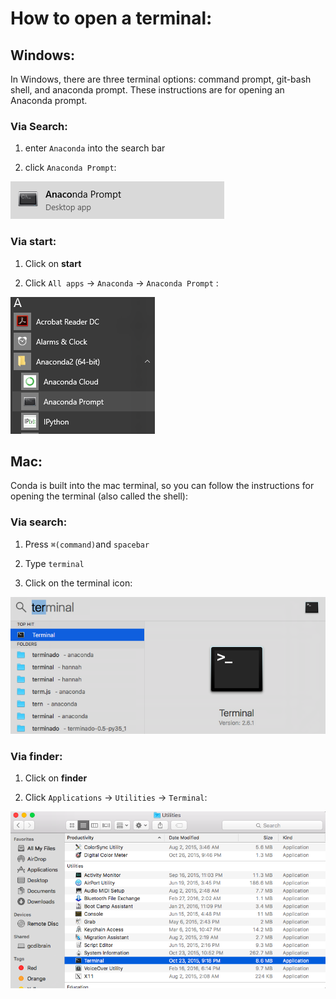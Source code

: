 How to open a terminal: 
=======================

Windows:
-----------
In Windows, there are three terminal options: command prompt, git-bash shell, and anaconda prompt. These instructions are for opening an Anaconda prompt.

### Via Search:

1) enter `Anaconda` into the search bar

2) click `Anaconda Prompt`:

![anaconda_prompt](anaconda_prompt.png)

### Via start:

1) Click on __start__

2) Click `All apps` -> `Anaconda` -> `Anaconda Prompt` :

![anaconda_menu](anaconda_menu.png)

Mac:
----
Conda is built into the mac terminal, so you can follow the instructions for opening the terminal (also called the shell):

### Via search:

1) Press `⌘(command)`and `spacebar`

2) Type `terminal`

3) Click on the terminal icon: 

![terminal](figs/mac_search.png)

### Via finder:
1) Click on __finder__

2) Click `Applications` -> `Utilities` -> `Terminal`:

![finder](figs/mac_finder.png)
